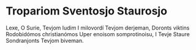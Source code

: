 # Tropariom Sventosjo Staurosjo

Lexe, O Surie, Tevjom ludim
I milovordí Tevjom derjeman,
Doronts viktins
Rodobidómos christianómos
Uper enoisom somprotinoisu,
I Tevje Staure
Sondranjonts Tevjom biveman.
